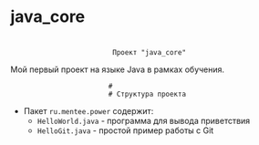 # java_core
#
                             Проект "java_core"


Мой первый проект на языке Java в рамках обучения.


                            #
                            # Структура проекта


- Пакет `ru.mentee.power` содержит:
    - `HelloWorld.java` - программа для вывода приветствия
    - `HelloGit.java` - простой пример работы с Git